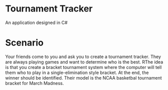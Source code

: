 # Tournament Tracker

An application designed in C#

# Scenario

Your friends come to you and ask you to create a tournament tracker. They are always playing games and want to determine who is the best. RThe idea is that you create a bracket tournament system where the computer will tell them who to play in a single-elimination style bracket. At the end, the winner should be identified. Their model is the NCAA basketbal tournament bracket for March Madness.
